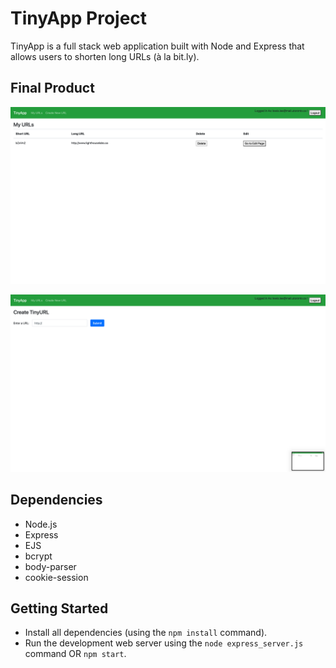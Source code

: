 # TinyApp Project

TinyApp is a full stack web application built with Node and Express that allows users to shorten long URLs (à la bit.ly).

## Final Product

!["screenshot description"](https://github.com/rexiah23/tinyapp/blob/master/docs/Create%20New%20URL.png?raw=true)

!["screenshot description"](https://github.com/rexiah23/tinyapp/blob/master/docs/MY%20URLS.png?raw=true)

## Dependencies

- Node.js
- Express
- EJS
- bcrypt
- body-parser
- cookie-session

## Getting Started

- Install all dependencies (using the `npm install` command).
- Run the development web server using the `node express_server.js` command OR `npm start`. 
